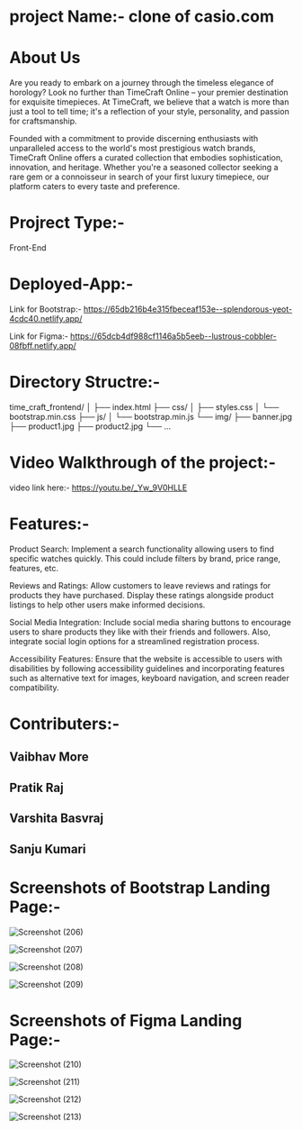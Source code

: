 # project Name:- clone of casio.com
# About Us
Are you ready to embark on a journey through the timeless elegance of horology? Look no further than TimeCraft Online – your premier destination for exquisite timepieces. At TimeCraft, we believe that a watch is more than just a tool to tell time; it's a reflection of your style, personality, and passion for craftsmanship.

Founded with a commitment to provide discerning enthusiasts with unparalleled access to the world's most prestigious watch brands, TimeCraft Online offers a curated collection that embodies sophistication, innovation, and heritage. Whether you're a seasoned collector seeking a rare gem or a connoisseur in search of your first luxury timepiece, our platform caters to every taste and preference.

# Projrect Type:-
Front-End

# Deployed-App:-

Link for Bootstrap:- https://65db216b4e315fbeceaf153e--splendorous-yeot-4cdc40.netlify.app/

Link for Figma:- https://65dcb4df988cf1146a5b5eeb--lustrous-cobbler-08fbff.netlify.app/

# Directory Structre:-

time_craft_frontend/
│
├── index.html
├── css/
│   ├── styles.css
│   └── bootstrap.min.css
├── js/
│   └── bootstrap.min.js
└── img/
    ├── banner.jpg
    ├── product1.jpg
    ├── product2.jpg
    └── ...


# Video Walkthrough of the project:-

video link here:- https://youtu.be/_Yw_9V0HLLE

# Features:-

Product Search: Implement a search functionality allowing users to find specific watches quickly. This could include filters by brand, price range, features, etc.

Reviews and Ratings: Allow customers to leave reviews and ratings for products they have purchased. Display these ratings alongside product listings to help other users make informed decisions.

Social Media Integration: Include social media sharing buttons to encourage users to share products they like with their friends and followers. Also, integrate social login options for a streamlined registration process.

Accessibility Features: Ensure that the website is accessible to users with disabilities by following accessibility guidelines and incorporating features such as alternative text for images, keyboard navigation, and screen reader compatibility.

# Contributers:-

Vaibhav More
------------------
Pratik Raj
-----------------
Varshita Basvraj
----------------
Sanju Kumari
---------------

# Screenshots of Bootstrap Landing Page:-

![Screenshot (206)](https://github.com/vaibhav540/CW-204-Project/assets/158465350/664a3b5a-42f8-4be3-a890-21dc23163977)

![Screenshot (207)](https://github.com/vaibhav540/CW-204-Project/assets/158465350/9ad674cf-d131-430a-b034-43803bff592e)

![Screenshot (208)](https://github.com/vaibhav540/CW-204-Project/assets/158465350/afaea85c-9aee-4f33-b7ff-a9a305df8c34)

![Screenshot (209)](https://github.com/vaibhav540/CW-204-Project/assets/158465350/8238a295-a7ec-46df-9932-1c18a062bf72)



# Screenshots of Figma Landing Page:-

![Screenshot (210)](https://github.com/vaibhav540/CW-204-Project/assets/158465350/61f8ccd9-ef3c-4116-b681-2c2a0618511a)

![Screenshot (211)](https://github.com/vaibhav540/CW-204-Project/assets/158465350/84398f6a-5a9d-439d-84b0-2d8cdb72972d)

![Screenshot (212)](https://github.com/vaibhav540/CW-204-Project/assets/158465350/16095383-6edd-42d5-aead-6a594f9540f3)

![Screenshot (213)](https://github.com/vaibhav540/CW-204-Project/assets/158465350/2df260d5-92a4-4df4-a747-2c41294ca085)









